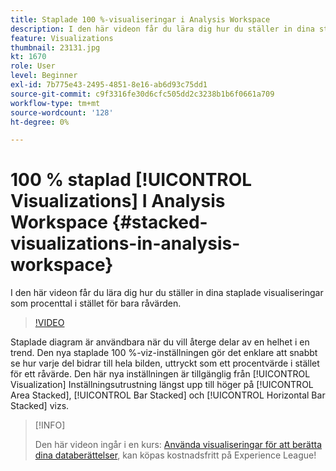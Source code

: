 ```yaml
---
title: Staplade 100 %-visualiseringar i Analysis Workspace
description: I den här videon får du lära dig hur du ställer in dina staplade visualiseringar som procenttal i stället för bara råvärden.
feature: Visualizations
thumbnail: 23131.jpg
kt: 1670
role: User
level: Beginner
exl-id: 7b775e43-2495-4851-8e16-ab6d93c75dd1
source-git-commit: c9f3316fe30d6cfc505dd2c3238b1b6f0661a709
workflow-type: tm+mt
source-wordcount: '128'
ht-degree: 0%

---
```


# 100 % staplad [!UICONTROL Visualizations] I Analysis Workspace {#stacked-visualizations-in-analysis-workspace}

I den här videon får du lära dig hur du ställer in dina staplade visualiseringar som procenttal i stället för bara råvärden.

>[!VIDEO](https://video.tv.adobe.com/v/23131/?quality=12)

Staplade diagram är användbara när du vill återge delar av en helhet i en trend. Den nya staplade 100 %-viz-inställningen gör det enklare att snabbt se hur varje del bidrar till hela bilden, uttryckt som ett procentvärde i stället för ett råvärde. Den här nya inställningen är tillgänglig från [!UICONTROL Visualization] Inställningsutrustning längst upp till höger på [!UICONTROL Area Stacked], [!UICONTROL Bar Stacked] och [!UICONTROL Horizontal Bar Stacked] vizs.

>[!INFO]
>
> Den här videon ingår i en kurs: [Använda visualiseringar för att berätta dina databerättelser](https://experienceleague.adobe.com/?recommended=Analytics-U-1-2021.1.visualizations), kan köpas kostnadsfritt på Experience League!
